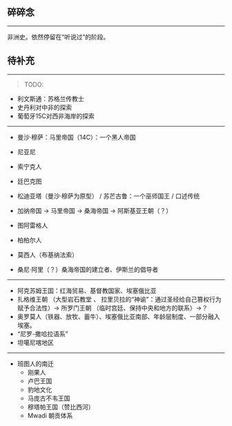 ## 碎碎念
---

非洲史。依然停留在“听说过”的阶段。

## 待补充
----


> TODO: 
- 利文斯通：苏格兰传教士
- 史丹利对中非的探索
- 葡萄牙15C对西非海岸的探索

----------------
- 曼沙·穆萨：马里帝国（14C）：一个黑人帝国
- 尼亚尼
- 索宁克人
- 廷巴克图
- 松迪亚塔（曼沙·穆萨为原型）  / 苏芒古鲁：一个巫师国王 / 口述传统

- 加纳帝国 -> 马里帝国 -> 桑海帝国 -> 阿斯基亚王朝（？）
- 图阿雷格人
- 柏柏尔人
- 莫西人（布基纳法索）
- 桑尼·阿里（？）桑海帝国的建立者、伊斯兰的倡导者

------------

- 阿克苏姆王国：红海贸易、基督教国家、埃塞俄比亚
- 扎格维王朝 （大型岩石教堂 、 拉里贝拉的“神谕”：通过圣经给自己篡权行为赋予合法性）-> 所罗门王朝 （临时宫廷、保持中央和地方的联系）->？
- 奥罗莫人（铁器、放牧、蓄牛）、埃塞俄比亚南部、年龄层制度、一部分融入埃塞。
- “尼罗-撒哈拉语系”
- 坦噶尼喀地区



--------- 
- 班图人的南迁
  - 刚果人
  - 卢巴王国
  - 豹地文化
  - 马庞古不韦王国
  - 穆塔帕王国（赞比西河）
  - Mwadi 朝贡体系